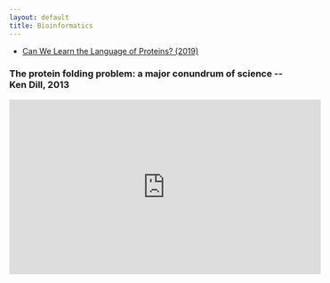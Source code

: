 ```yaml
---
layout: default
title: Bioinformatics
---
```


* [Can We Learn the Language of Proteins? (2019)](https://web.archive.org/web/20240514040551/https://bair.berkeley.edu/blog/2019/11/04/proteins/)

### The protein folding problem: a major conundrum of science -- Ken Dill, 2013

<iframe width="560" height="315" src="https://www.youtube-nocookie.com/embed/zm-3kovWpNQ?si=i9IESINPLyDGxZvR" title="YouTube video player" frameborder="0" allow="accelerometer; autoplay; clipboard-write; encrypted-media; gyroscope; picture-in-picture; web-share" referrerpolicy="strict-origin-when-cross-origin" allowfullscreen></iframe>
